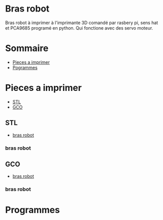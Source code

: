 Bras robot
==========
Bras robot à imprimer à l'imprimante 3D comandé par rasbery pi, sens hat et PCA9685 programé en python. Qui fonctione avec des
servo moteur.

Sommaire
========

  + [Pieces a imprimer](#pieces-a-imprimer)
  + [Pogrammes](#programmes)

Pieces a imprimer
=================
+ [STL](#stl)
+ [GCO](#gco)

STL
---

+ [bras robot](#bras-robot)

### bras robot


GCO
---

+ [bras robot ](#bras-robot-)

### bras robot 

Programmes
==========
